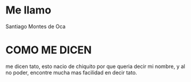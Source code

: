 # Me llamo
Santiago Montes de Oca
# COMO ME DICEN
me dicen tato, esto nacio de chiquito por que queria decir mi nombre, y al no poder, encontre mucha mas facilidad en decir tato. 